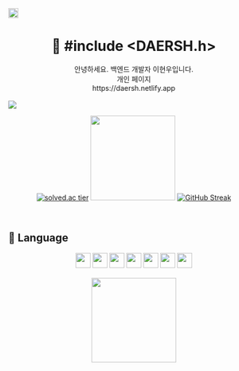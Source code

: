 <img height = 20 src="https://hits.seeyoufarm.com/api/count/incr/badge.svg?url=https%3A%2F%2Fgithub.com%2Fdaersh&count_bg=%2379C83D&title_bg=%23555555&icon=&icon_color=%23E7E7E7&title=visit&edge_flat=false)](https://hits.seeyoufarm.com" />
<div align="center">  
 
# 🍎 #include <DAERSH.h>
</div>
<div align="center">
 안녕하세요. 백엔드 개발자 이현우입니다.
</div>
<div align="center">
 개인 페이지
<br>
 https://daersh.netlify.app
</div>
<br>
<a href="https://github.com/devxb/gitanimals">
  <img src="https://render.gitanimals.org/farms/daersh"/>
</a>


<div align="center">

[![solved.ac tier](http://mazassumnida.wtf/api/generate_badge?boj=daersh)](https://solved.ac/daersh) <img height=170 src="https://github-readme-stats.vercel.app/api?username=daersh" /> [![GitHub Streak](https://streak-stats.demolab.com?user=daersh&theme=dark&hide_border=true&locale=ko&date_format=%5BY.%5Dn.j)](https://git.io/streak-stats)
</div>




<br>   

🍏 Language
--
<div align="center">
<img height= 30 src="https://img.shields.io/badge/Java-007396?style=flat&logo=Java&logoColor=white" /> <img height= 30 src="https://img.shields.io/badge/C++-F24C53?style=flat&logo=cplusplus&logoColor=white" /> <img height= 30 src="https://img.shields.io/badge/Spring-6DB33F?style=flat&logo=Spring&logoColor=white" /> <img height= 30 src="https://img.shields.io/badge/Unity-512BD4?style=flat&logo=Unity&logoColor=white" /> <img height= 30 src="https://img.shields.io/badge/Csharp-EF5C55?style=flat&logo=Csharp&logoColor=white" /> <img height= 30 src="https://img.shields.io/badge/Unity-F09820?style=flat&logo=Unity&logoColor=white" /> <img height= 30 src="https://img.shields.io/badge/c-A8B9CC?style=flat&logo=c&logoColor=white" /> 
</div>
<br>
<div align="center">
<img height=170 src="https://github-readme-stats.vercel.app/api/top-langs/?username=daersh&langs_count=10&layout=compact&&hide=javascript,html&theme=dark" />
</div>
<br>
  
<br>

<br>
